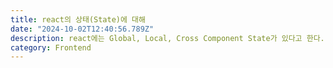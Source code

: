 ```yaml
---
title: react의 상태(State)에 대해
date: "2024-10-02T12:40:56.789Z"
description: react에는 Global, Local, Cross Component State가 있다고 한다.
category: Frontend
---
```

